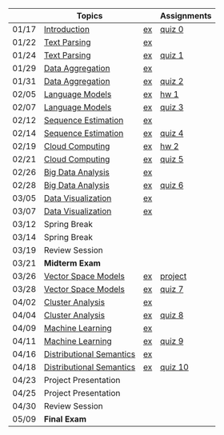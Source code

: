 || Topics | | Assignments |
|:---:|---|---|---|
|01/17| [Introduction]() | [ex](Getting-Started) | [quiz 0](Getting-Started#quiz0) |
|01/22| [Text Parsing]() | [ex](Text-Parsing) |  |
|01/24| [Text Parsing]() | [ex](Text-Parsing) | [quiz 1](Text-Parsing#quiz) |
|01/29| [Data Aggregation]() | [ex]() |  |
|01/31| [Data Aggregation]() | [ex]() | [quiz 2]() |
|02/05| [Language Models]() | [ex]() | [hw 1](Homework-1) |
|02/07| [Language Models]() | [ex]() | [quiz 3]() |
|02/12| [Sequence Estimation]() | [ex]() |  |
|02/14| [Sequence Estimation]() | [ex]() | [quiz 4]() |
|02/19| [Cloud Computing]() | [ex]() | [hw 2](Homework-2) |
|02/21| [Cloud Computing]() | [ex]() | [quiz 5]() |
|02/26| [Big Data Analysis]() | [ex]() |  |
|02/28| [Big Data Analysis]() | [ex]() | [quiz 6]() |
|03/05| [Data Visualization]() | [ex]() |  |
|03/07| [Data Visualization]() | [ex]() |  |
|03/12| Spring Break |  |  |
|03/14| Spring Break |  |  |
|03/19| Review Session |  |  |
|03/21| **Midterm Exam** |  |  |
|03/26| [Vector Space Models]() | [ex]() | [project](Project) |
|03/28| [Vector Space Models]() | [ex]() | [quiz 7]() |
|04/02| [Cluster Analysis]() | [ex]() |  |
|04/04| [Cluster Analysis]() | [ex]() | [quiz 8]() |
|04/09| [Machine Learning]() | [ex]() |  |
|04/11| [Machine Learning]() | [ex]() | [quiz 9]() |
|04/16| [Distributional Semantics]() | [ex]() |  |
|04/18| [Distributional Semantics]() | [ex]() | [quiz 10]() |
|04/23| Project Presentation |  |  |
|04/25| Project Presentation |  |  |
|04/30| Review Session |  |  |
|05/09| **Final Exam** |  |  |
